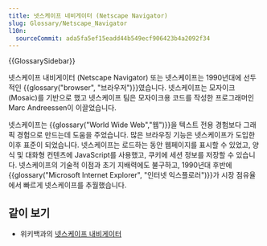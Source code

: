 ```yaml
---
title: 넷스케이프 네비게이터 (Netscape Navigator)
slug: Glossary/Netscape_Navigator
l10n:
  sourceCommit: ada5fa5ef15eadd44b549ecf906423b4a2092f34
---
```


{{GlossarySidebar}}

넷스케이프 내비게이터 (Netscape Navigator) 또는 넷스케이프는 1990년대에 선두적인 {{glossary("browser", "브라우저")}}였습니다. 넷스케이프는 모자이크(Mosaic)를 기반으로 했고 넷스케이프 팀은 모자이크용 코드를 작성한 프로그래머인 Marc Andreessen이 이끌었습니다.

넷스케이프는 {{glossary("World Wide Web","웹")}}을 텍스트 전용 경험보다 그래픽 경험으로 만드는데 도움을 주었습니다. 많은 브라우징 기능은 넷스케이프가 도입한 이후 표준이 되었습니다. 넷스케이프는 로드하는 동안 웹페이지를 표시할 수 있었고, 양식 및 대화형 컨텐츠에 JavaScript를 사용했고, 쿠키에 세션 정보를 저장할 수 있습니다. 넷스케이프의 기술적 이점과 초기 지배력에도 불구하고, 1990년대 후반에 {{glossary("Microsoft Internet Explorer", "인터넷 익스플로러")}}가 시장 점유율에서 빠르게 넷스케이프를 추월했습니다.

## 같이 보기

- 위키백과의 [넷스케이프 내비게이터](https://en.wikipedia.org/wiki/Netscape_Navigator)
